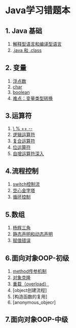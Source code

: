 # Java学习错题本
## 1. Java 基础

1. [解释型语言和编译型语言](Java基础/interpreted_language&complied_language的跨平台性.md)
2. [.java 和 .class](java基础/java源文件和class文件编码问题.md)

## 2. 变量

1. [浮点数](变量/Java中如何判断两个浮点数是否相等.md)
2. [char](变量/Java中char类型的本质.md)
3. [boolean](变量/boolean类型的值.md)
4. [难点：变量类型转换](变量/类型转换.md)

## 3.运算符
1. [\ % ++ --](运算符/运算符里的除，取模和自增自减.md)
2. [逻辑运算符](运算符/logic_operator.md)
3. [复合运算符](运算符/复合运算符.md)
4. [位运算符](运算符/bitwiseoperation.md)
5. [自增运算符深入](运算符/System.out.println((x++)+(++x)).md)

## 4.流程控制
1. [switch控制流](流程控制/switch-fall-through.md)
2. [空心金字塔](流程控制/空心金字塔.md)
3. [循环控制](流程控制/for循环周期.md)

## 5.数组
1. [杨辉三角](数组/leetcode118.md)
2. [静态声明和动态声明](数组/静态声明和动态声明.md)
3. [赋值错误](数组/数组赋值错题.md)

## 6.面向对象OOP-初级
1. [method传参机制](面向对象基础/method传参机制.md)
2. [对象克隆](面向对象基础/对象clone.md)
3. [重载（overload）](面向对象基础/overload.md)
4. [object创建流程]
5. [构造函数的复用]
6. [anonymous_objecr]

## 7.面向对象OOP-中级
